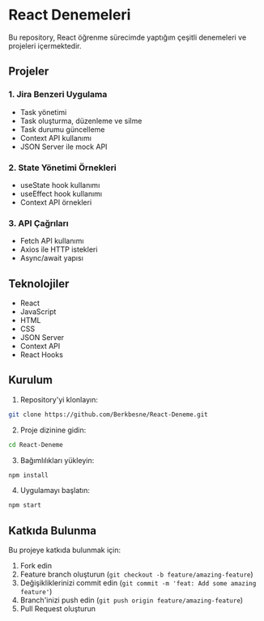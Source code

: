 # React Denemeleri

Bu repository, React öğrenme sürecimde yaptığım çeşitli denemeleri ve projeleri içermektedir.

## Projeler

### 1. Jira Benzeri Uygulama

- Task yönetimi
- Task oluşturma, düzenleme ve silme
- Task durumu güncelleme
- Context API kullanımı
- JSON Server ile mock API

### 2. State Yönetimi Örnekleri

- useState hook kullanımı
- useEffect hook kullanımı
- Context API örnekleri

### 3. API Çağrıları

- Fetch API kullanımı
- Axios ile HTTP istekleri
- Async/await yapısı

## Teknolojiler

- React
- JavaScript
- HTML
- CSS
- JSON Server
- Context API
- React Hooks

## Kurulum

1. Repository'yi klonlayın:

```bash
git clone https://github.com/Berkbesne/React-Deneme.git
```

2. Proje dizinine gidin:

```bash
cd React-Deneme
```

3. Bağımlılıkları yükleyin:

```bash
npm install
```

4. Uygulamayı başlatın:

```bash
npm start
```

## Katkıda Bulunma

Bu projeye katkıda bulunmak için:

1. Fork edin
2. Feature branch oluşturun (`git checkout -b feature/amazing-feature`)
3. Değişikliklerinizi commit edin (`git commit -m 'feat: Add some amazing feature'`)
4. Branch'inizi push edin (`git push origin feature/amazing-feature`)
5. Pull Request oluşturun
